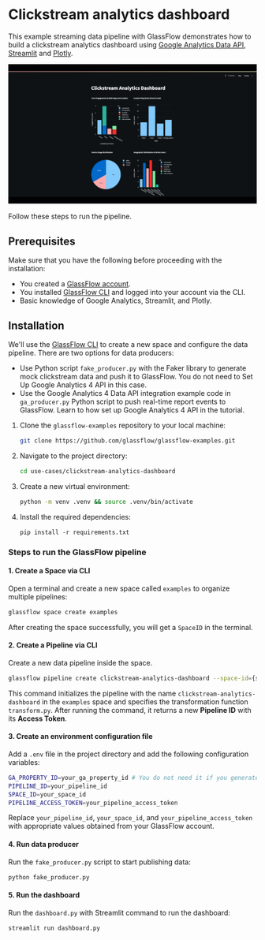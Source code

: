 # Clickstream analytics dashboard

This example streaming data pipeline with GlassFlow demonstrates how to build a clickstream analytics dashboard using [Google Analytics Data API](https://developers.google.com/analytics/devguides/reporting/data/v1), [Streamlit](https://streamlit.io/) and [Plotly](https://plotly.com/).

![Clickstream dashboard with GlassFlow](/assets/Clickstream%20analytics%20dashboard%20use%20case.gif)

Follow these steps to run the pipeline.

## Prerequisites

Make sure that you have the following before proceeding with the installation:

- You created a [GlassFlow account](https://learn.glassflow.dev/docs/get-started/create-account).
- You installed [GlassFlow CLI](https://learn.glassflow.dev/docs/get-started/glassflow-cli) and logged into your account via the CLI.
- Basic knowledge of Google Analytics, Streamlit, and Plotly.

## Installation

We'll use the [GlassFlow CLI](https://learn.glassflow.dev/docs/get-started/glassflow-cli) to create a new space and configure the data pipeline. There are two options for data producers:

- Use Python script `fake_producer.py` with the Faker library to generate mock clickstream data and push it to GlassFlow. You do not need to Set Up Google Analytics 4 API in this case.
- Use the Google Analytics 4 Data API integration example code in `ga_producer.py` Python script to push real-time report events to GlassFlow. Learn to how set up Google Analytics 4 API in the tutorial.

1. Clone the `glassflow-examples` repository to your local machine:
    
    ```bash
    git clone https://github.com/glassflow/glassflow-examples.git
    ```
    
2. Navigate to the project directory:
    
    ```bash
    cd use-cases/clickstream-analytics-dashboard
    ```

3. Create a new virtual environment:
    
    ```bash
    python -m venv .venv && source .venv/bin/activate
    ```
    
4. Install the required dependencies:
    
    ```
    pip install -r requirements.txt
    ```    

### Steps to run the GlassFlow pipeline

#### 1. Create a Space via CLI

Open a terminal and create a new space called `examples` to organize multiple pipelines:

```bash
glassflow space create examples
```

After creating the space successfully, you will get a `SpaceID` in the terminal.

#### 2. Create a Pipeline via CLI

Create a new data pipeline inside the space.

```bash
glassflow pipeline create clickstream-analytics-dashboard --space-id={space_id} --function=transform.py
```

This command initializes the pipeline with the name `clickstream-analytics-dashboard` in the `examples` space and specifies the transformation function `transform.py`. After running the command, it returns a new **Pipeline ID** with its **Access Token**.

#### 3. Create an environment configuration file

Add a `.env` file in the project directory and add the following configuration variables:

```bash
GA_PROPERTY_ID=your_ga_property_id # You do not need it if you generate mock events using fake_producer.py.
PIPELINE_ID=your_pipeline_id
SPACE_ID=your_space_id
PIPELINE_ACCESS_TOKEN=your_pipeline_access_token
```

Replace `your_pipeline_id`, `your_space_id`, and `your_pipeline_access_token` with appropriate values obtained from your GlassFlow account.

#### 4. Run data producer

Run the `fake_producer.py` script to start publishing data:

```bash
python fake_producer.py
```

#### 5. Run the dashboard

Run the `dashboard.py` with Streamlit command to run the dashboard:

```bash
streamlit run dashboard.py
```
